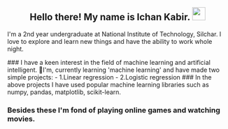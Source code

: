 <h2 align="center">Hello there! My name is Ichan Kabir. <img src="https://raw.githubusercontent.com/MartinHeinz/MartinHeinz/master/wave.gif" width="30px"></h2>
<p>I'm a 2nd year undergraduate at National Institute of Technology, Silchar. I love to explore and learn new things and have the ability to work whole night. 
</p>
### I have a keen  interest in the field of machine learning and artificial intelligent. 🌱I'm, currently learning 'machine learning' and have made two simple projects:
- 1.Linear regression
- 2.Logistic regression
### In the above projects I have used popular machine learning libraries such as numpy, pandas, matplotlib, scikit-learn.

### Besides these I'm fond of playing online games and watching movies.



<!--
**ikabir21/ikabir21** is a ✨ _special_ ✨ repository because its `README.md` (this file) appears on your GitHub profile.

Here are some ideas to get you started:

- 🔭 I’m currently working on ...
- 🌱 I’m currently learning ...
- 👯 I’m looking to collaborate on ...
- 🤔 I’m looking for help with ...
- 💬 Ask me about ...
- 📫 How to reach me: ...
- 😄 Pronouns: ...
- ⚡ Fun fact: ...
-->
<!-- ![Kabir's Github Stats](https://github-readme-stats.vercel.app/api?username=ikabir21&show_icons=true&theme=radical) -->
